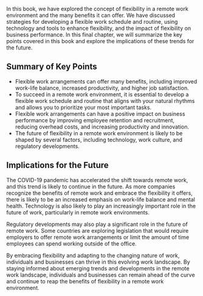 
In this book, we have explored the concept of flexibility in a remote work environment and the many benefits it can offer. We have discussed strategies for developing a flexible work schedule and routine, using technology and tools to enhance flexibility, and the impact of flexibility on business performance. In this final chapter, we will summarize the key points covered in this book and explore the implications of these trends for the future.

Summary of Key Points
---------------------

* Flexible work arrangements can offer many benefits, including improved work-life balance, increased productivity, and higher job satisfaction.
* To succeed in a remote work environment, it is essential to develop a flexible work schedule and routine that aligns with your natural rhythms and allows you to prioritize your most important tasks.
* Flexible work arrangements can have a positive impact on business performance by improving employee retention and recruitment, reducing overhead costs, and increasing productivity and innovation.
* The future of flexibility in a remote work environment is likely to be shaped by several factors, including technology, work culture, and regulatory developments.

Implications for the Future
---------------------------

The COVID-19 pandemic has accelerated the shift towards remote work, and this trend is likely to continue in the future. As more companies recognize the benefits of remote work and embrace the flexibility it offers, there is likely to be an increased emphasis on work-life balance and mental health. Technology is also likely to play an increasingly important role in the future of work, particularly in remote work environments.

Regulatory developments may also play a significant role in the future of remote work. Some countries are exploring legislation that would require employers to offer remote work arrangements or limit the amount of time employees can spend working outside of the office.

By embracing flexibility and adapting to the changing nature of work, individuals and businesses can thrive in this evolving work landscape. By staying informed about emerging trends and developments in the remote work landscape, individuals and businesses can remain ahead of the curve and continue to reap the benefits of flexibility in a remote work environment.
